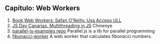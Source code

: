 ## Capítulo: Web Workers

1. [Book Web Workers: Safari O'Reilly. Usa Acceso ULL](https://proquest.safaribooksonline.com/book/programming/javascript/9781449322120/firstchapter)
2. [JS Day Canarias. Multithreading in JS](https://github.com/ULL-MII-SYTWS-1920/jsday-canarias-2019-examples-multithreading) Chinenye
3. [parallel-js-examples repo](https://github.com/ULL-MII-SYTWS-1920/parallel-js-examples) Parallel.js is a lib for parallel programming
4. [fibonacci-worker](https://github.com/ULL-MII-SYTWS-1920/fibonacci-worker) A web worker that calculates fibonacci numbers.